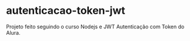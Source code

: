# autenticacao-token-jwt

Projeto feito seguindo o curso Nodejs e JWT Autenticação com Token do Alura.